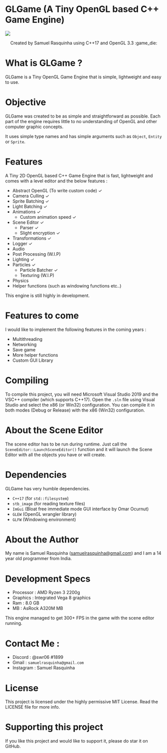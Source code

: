 # GLGame (A Tiny OpenGL based C++ Game Engine)

<div style="img align:center"><img src="https://github.com/swr06/GLGame/blob/master/Branding/logo1.png" /></div>
<p align=center>
Created by Samuel Rasquinha using C++17 and OpenGL 3.3 :game_die:
</p>

# What is GLGame ? 

GLGame is a Tiny OpenGL Game Engine that is simple, lightweight and easy to use.

# Objective 

GLGame was created to be as simple and straightforward as possible. Each part of the engine requires little to no understanding of OpenGL and other computer graphic concepts.

It uses simple type names and has simple arguments such as ``Object``, ``Entity`` or ``Sprite``.

# Features

A Tiny 2D OpenGL based C++ Game Engine that is fast, lightweight and comes with a level editor and the below features :
- Abstract OpenGL (To write custom code) ✓
- Camera Culling ✓
- Sprite Batching ✓
- Light Batching ✓
- Animations ✓
  - Custom animation speed ✓
- Scene Editor ✓
  - Parser ✓
  - Slight encryption ✓
- Transformations ✓
- Logger ✓
- Audio 
- Post Processing (W.I.P)
- Lighting ✓
- Particles ✓
  - Particle Batcher ✓
  - Texturing (W.I.P)
- Physics 
- Helper functions (such as windowing functions etc..)

This engine is still highly in development.

# Features to come

I would like to implement the following features in the coming years :
- Multithreading
- Networking
- Save game
- More helper functions
- Custom GUI Library

# Compiling

To compile this project, you will need Microsoft Visual Studio 2019 and the VSC++ compiler (which supports C++17).
Open the ``.sln`` file using Visual Studio and select the x86 (or Win32) configuration. 
You can compile it in both modes (Debug or Release) with the x86 (Win32) configuration.

# About the Scene Editor 

The scene editor has to be run during runtime.
Just call the ``SceneEditor::LaunchSceneEditor()`` function and it will launch the Scene Editor with all the objects you have or will create.

# Dependencies 

GLGame has very humble dependencies.

- ``C++17`` (for ``std::filesystem``)
- ``stb_image`` (for reading texture files)
- ``ImGui`` (Bloat free immediate mode GUI interface by Omar Ocurnut)
- ``GLEW`` (OpenGL wrangler library)
- ``GLFW`` (Windowing environment)

# About the Author

My name is Samuel Rasquinha (samuelrasquinha@gmail.com) and I am a 14 year old programmer from India. 

# Development Specs

- Processor : AMD Ryzen 3 2200g
- Graphics  : Integrated Vega 8 graphics
- Ram       : 8.0 GB
- MB        : AsRock A320M MB

This engine managed to get 300+ FPS in the game with the scene editor running.

# Contact Me : 

- Discord : @swr06 #1899 
- Gmail   : ``samuelrasquinha@gmail.com``
- Instagram : Samuel Rasquinha

# License

This project is licensed under the highly permissive MIT License. Read the LICENSE file for more info.

# Supporting this project

If you like this project and would like to support it, please do star it on GitHub.
